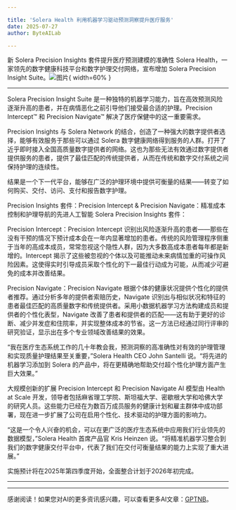```yaml
---

title: 'Solera Health 利用机器学习驱动预测洞察提升医疗服务'
date: 2025-07-27
author: ByteAILab

---
```


新 Solera Precision Insights 套件提升医疗预测建模的准确性
Solera Health，一家领先的数字健康科技平台和数字护理交付网络，宣布增加 Solera Precision Insight Suite。![图片](https://ai-techpark.com/wp-content/uploads/Solera.jpg){ width=60% }

---
Solera Precision Insight Suite 是一种独特的机器学习能力，旨在高效预测风险逐渐升高的患者，并在病情恶化之前引导他们接受最合适的护理。Precision Intercept™ 和 Precision Navigate™ 解决了医疗保健中的这一重要需求。

Precision Insights 与 Solera Network 的结合，创造了一种强大的数字提供者选择，能够有效服务于那些可以通过 Solera 数字健康网络得到服务的人群。打开了近乎即时接入全国高质量数字提供者的网络。这也为那些无法有效通过数字提供者提供服务的患者，提供了最佳匹配的传统提供者，从而在传统和数字交付系统之间保持护理的连续性。

结果是一个下一代平台，能够在广泛的护理环境中提供可衡量的结果——转变了如何购买、交付、访问、支付和报告数字护理。

Precision Insights 套件：Precision Intercept & Precision Navigate：精准成本控制和护理导航的先进人工智能
Solera Precision Insights 套件：

Precision Intercept：Precision Intercept 识别出风险逐渐升高的患者——那些在没有干预的情况下预计成本会在一年内显著增加的患者。传统的风险管理程序侧重于当年的高成本成员，常常忽视这个隐性人群，因为大多数高成本患者每年都是新增的。Intercept 揭示了这些被忽视的个体以及可能推动未来病情加重的可操作风险因素。这使得实时引导成员采取个性化的下一最佳行动成为可能，从而减少可避免的成本并改善结果。

Precision Navigate：Precision Navigate 根据个体的健康状况提供个性化的提供者推荐。通过分析多年的提供者索赔历史，Navigate 识别出与相似状况和特征的患者最佳匹配的高质量数字和传统提供者。采用小数据机器学习方法构建成员和提供者的个性化表型，Navigate 改善了患者和提供者的匹配——这有助于更好的诊断、减少并发症和住院率，并实现整体成本的节省。这一方法已经通过同行评审的研究验证，显示出在多个专业领域改善结果的效果。

“我在医疗生态系统工作的几十年教会我，预测洞察的高准确性对有效的护理管理和实现质量护理结果至关重要，”Solera Health CEO John Santelli 说。“将先进的机器学习添加到 Solera 的产品中，将在更精确地帮助交付超个性化护理方面产生巨大效果。”

大规模创新的扩展
Precision Intercept 和 Precision Navigate AI 模型由 Health at Scale 开发，领导者包括麻省理工学院、斯坦福大学、密歇根大学和哈佛大学的研究人员。这些能力已经在为数百万成员服务的健康计划和雇主群体中成功部署，现在进一步扩展了公司在启用个性化、技术驱动的护理方面的影响力。

“这是一个令人兴奋的机会，可以在更广泛的医疗生态系统中应用我们行业领先的数据模型，”Solera Health 首席产品官 Kris Heinzen 说。“将精准机器学习整合到我们的数字健康交付平台中，代表了我们在交付可衡量结果的能力上实现了重大进展。”

实施预计将在2025年第四季度开始，全面整合计划于2026年初完成。

---
---
感谢阅读！如果您对AI的更多资讯感兴趣，可以查看更多AI文章：[GPTNB](https://gptnb.com)。